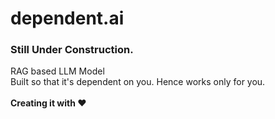 # dependent.ai
### Still Under Construction. <br>
RAG based LLM Model<br>
Built so that it's dependent on you. Hence works only for you.<br><br>
<b>Creating it with ❤️</b>
